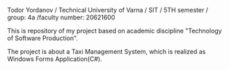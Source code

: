 Todor Yordanov / Technical University of Varna / SIT / 5TH semester / group: 4a /faculty number: 20621600

This is repository of my project based on academic discipline "Technology of Software Production".

The project is about a Taxi Management System, which is realized as Windows Forms Application(C#).
